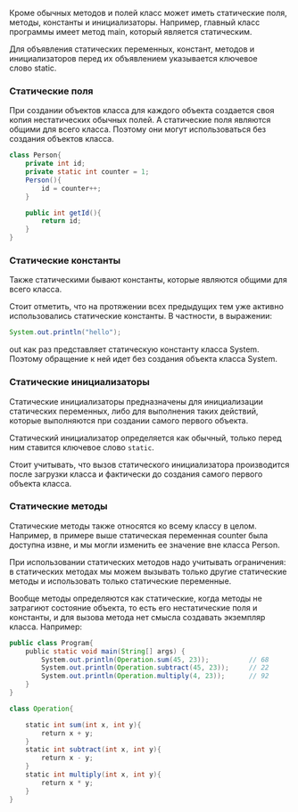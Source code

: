 
Кроме обычных методов и полей класс может иметь статические поля, методы, константы и инициализаторы. Например, главный класс программы имеет метод main, который является статическим.

Для объявления статических переменных, констант, методов и инициализаторов перед их объявлением указывается ключевое слово static.

### Статические поля

При создании объектов класса для каждого объекта создается своя копия нестатических обычных полей. А статические поля являются общими для всего класса. Поэтому они могут использоваться без создания объектов класса.

```Java
class Person{
	private int id;
	private static int counter = 1;
	Person(){
		id = counter++;
	}

	public int getId(){
		return id;
	}
}
```

### Статические константы

Также статическими бывают константы, которые являются общими для всего класса.

Стоит отметить, что на протяжении всех предыдущих тем уже активно использовались статические константы. В частности, в выражении:

```Java 
System.out.println("hello");
```

out как раз представляет статическую константу класса System. Поэтому обращение к ней идет без создания объекта класса System.

### Статические инициализаторы

Статические инициализаторы предназначены для инициализации статических переменных, либо для выполнения таких действий, которые выполняются при создании самого первого объекта. 

Статический инициализатор определяется как обычный, только перед ним ставится ключевое слово `static`. 

Стоит учитывать, что вызов статического инициализатора производится после загрузки класса и фактически до создания самого первого объекта класса.

### Статические методы

Статические методы также относятся ко всему классу в целом. Например, в примере выше статическая переменная counter была доступна извне, и мы могли изменить ее значение вне класса Person.

При использовании статических методов надо учитывать ограничения: в статических методах мы можем вызывать только другие статические методы и использовать только статические переменные.

Вообще методы определяются как статические, когда методы не затрагиют состояние объекта, то есть его нестатические поля и константы, и для вызова метода нет смысла создавать экземпляр класса. Например:

```Java 
public class Program{
    public static void main(String[] args) {
        System.out.println(Operation.sum(45, 23));          // 68
        System.out.println(Operation.subtract(45, 23));     // 22
        System.out.println(Operation.multiply(4, 23));      // 92
    }
}

class Operation{

    static int sum(int x, int y){
        return x + y;
    }
    static int subtract(int x, int y){
        return x - y;
    }
    static int multiply(int x, int y){
        return x * y;
    }
}
```